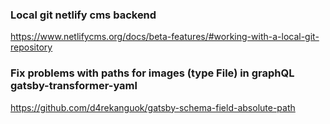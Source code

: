 ### Local git netlify cms backend
https://www.netlifycms.org/docs/beta-features/#working-with-a-local-git-repository

### Fix problems with paths for images (type File) in graphQL gatsby-transformer-yaml
https://github.com/d4rekanguok/gatsby-schema-field-absolute-path